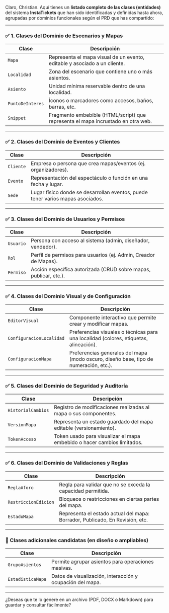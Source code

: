 Claro, Christian. Aquí tienes un **listado completo de las clases (entidades)** del sistema **InstaTickets** que han sido identificadas y definidas hasta ahora, agrupadas por dominios funcionales según el PRD que has compartido:

---

### ✅ **1. Clases del Dominio de Escenarios y Mapas**

| Clase            | Descripción                                                                      |
| ---------------- | -------------------------------------------------------------------------------- |
| `Mapa`           | Representa el mapa visual de un evento, editable y asociado a un cliente.        |
| `Localidad`      | Zona del escenario que contiene uno o más asientos.                              |
| `Asiento`        | Unidad mínima reservable dentro de una localidad.                                |
| `PuntoDeInteres` | Íconos o marcadores como accesos, baños, barras, etc.                            |
| `Snippet`        | Fragmento embebible (HTML/script) que representa el mapa incrustado en otra web. |

---

### ✅ **2. Clases del Dominio de Eventos y Clientes**

| Clase     | Descripción                                                                    |
| --------- | ------------------------------------------------------------------------------ |
| `Cliente` | Empresa o persona que crea mapas/eventos (ej. organizadores).                  |
| `Evento`  | Representación del espectáculo o función en una fecha y lugar.                 |
| `Sede`    | Lugar físico donde se desarrollan eventos, puede tener varios mapas asociados. |

---

### ✅ **3. Clases del Dominio de Usuarios y Permisos**

| Clase     | Descripción                                                      |
| --------- | ---------------------------------------------------------------- |
| `Usuario` | Persona con acceso al sistema (admin, diseñador, vendedor).      |
| `Rol`     | Perfil de permisos para usuarios (ej. Admin, Creador de Mapas).  |
| `Permiso` | Acción específica autorizada (CRUD sobre mapas, publicar, etc.). |

---

### ✅ **4. Clases del Dominio Visual y de Configuración**

| Clase                    | Descripción                                                                           |
| ------------------------ | ------------------------------------------------------------------------------------- |
| `EditorVisual`           | Componente interactivo que permite crear y modificar mapas.                           |
| `ConfiguracionLocalidad` | Preferencias visuales o técnicas para una localidad (colores, etiquetas, alineación). |
| `ConfiguracionMapa`      | Preferencias generales del mapa (modo oscuro, diseño base, tipo de numeración, etc.). |

---

### ✅ **5. Clases del Dominio de Seguridad y Auditoría**

| Clase              | Descripción                                                             |
| ------------------ | ----------------------------------------------------------------------- |
| `HistorialCambios` | Registro de modificaciones realizadas al mapa o sus componentes.        |
| `VersionMapa`      | Representa un estado guardado del mapa editable (versionamiento).       |
| `TokenAcceso`      | Token usado para visualizar el mapa embebido o hacer cambios limitados. |

---

### ✅ **6. Clases del Dominio de Validaciones y Reglas**

| Clase                | Descripción                                                                  |
| -------------------- | ---------------------------------------------------------------------------- |
| `ReglaAforo`         | Regla para validar que no se exceda la capacidad permitida.                  |
| `RestriccionEdicion` | Bloqueos o restricciones en ciertas partes del mapa.                         |
| `EstadoMapa`         | Representa el estado actual del mapa: Borrador, Publicado, En Revisión, etc. |

---

### 🧩 Clases adicionales candidatas (en diseño o ampliables)

| Clase             | Descripción                                               |
| ----------------- | --------------------------------------------------------- |
| `GrupoAsientos`   | Permite agrupar asientos para operaciones masivas.        |
| `EstadisticaMapa` | Datos de visualización, interacción y ocupación del mapa. |

---

¿Deseas que te lo genere en un archivo (PDF, DOCX o Markdown) para guardar y consultar fácilmente?
